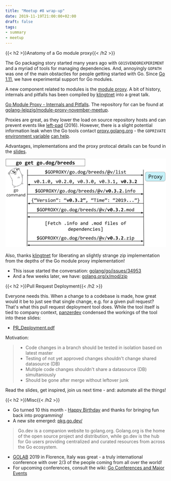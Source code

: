 ```yaml
---
title: "Meetup #8 wrap-up"
date: 2019-11-19T21:00:00+02:00
draft: false
tags:
- summary
- meetup
---
```


{{< h2 >}}Anatomy of a Go module proxy{{< /h2 >}}

The Go packaging story started many years ago with `GO15VENDOREXPERIMENT` and
a myriad of tools for managing dependencies. And, annoyingly `GOPATH` was one
of the main obstactles for people getting started with Go. Since [Go
1.11](https://golang.org/doc/go1.11#modules), we have experimental support for
Go modules.

A new component related to modules is the [module
proxy](https://proxy.golang.org/). A bit of history, internals and pitfalls has
been compiled by [klingtnet](https://github.com/klingtnet) into a great talk.

[Go Module Proxy - Internals and
Pitfalls](https://rawcdn.githack.com/golang-leipzig/module-proxy-november-meetup/c58770084e025fd4a1ea0f6b7f69c5adeae1817a/slides.html#/title-slide).
The repository for can be found at
[golang-leipzig/module-proxy-november-meetup](https://github.com/golang-leipzig/module-proxy-november-meetup).

Proxies are great, as they lower the load on source repository hosts and can
prevent events like [left-pad](http://left-pad.io/) (2016). However, there is
a slight potential information leak when the Go tools contact
[proxy.golang.org](https://proxy.golang.org/) - the `GOPRIVATE` [environment
variable](https://golang.org/doc/go1.13#modules) [can
help](https://github.com/golang/go/issues/33796).

Advantages, implementations and the proxy protocal details can be found in the
[slides](https://rawcdn.githack.com/golang-leipzig/module-proxy-november-meetup/c58770084e025fd4a1ea0f6b7f69c5adeae1817a/slides.html#/title-slide).

![](/proxy-protocol.png)

Also, thanks [klingtnet](https://github.com/klingtnet) for liberating an slightly
strange zip implementation from the depths of the Go module proxy
implementation!

* This issue started the conversation: [golang/go/issues/34953](https://github.com/golang/go/issues/34953)
* And a few weeks later, we have: [golang.org/x/mod/zip](https://godoc.org/golang.org/x/mod/zip)

{{< h2 >}}Pull Request Deployment{{< /h2 >}}

Everyone needs this. When a change to a codebase is made, how great would it be
to just see that single change, e.g. for a given pull request? That's what this
pull request deployment tool does. While the tool itself is tied to company
context, [panzerdev](https://github.com/panzerdev) condensed the workings of the tool into these slides:

* [PR_Deployment.pdf](/downloads/PR_Deployment.pdf)

Motivation:

> * Code changes in a branch should be tested in isolation based on latest master
> * Testing of not yet approved changes shouldn't change shared datasource (DB)
> * Multiple code changes shouldn't share a datasource (DB) simultaniously
> * Should be gone after merge without leftover junk

Read the slides, get inspired, join us next time - and: automate all the things!

{{< h2 >}}Misc{{< /h2 >}}

* Go turned 10 this month - [Happy Birthday](https://blog.golang.org/10years) and thanks for bringing fun back into programming!
* A new site emerged: [pkg.go.dev/](https://pkg.go.dev/)

> Go.dev is a companion website to golang.org. Golang.org is the home of the
open source project and distribution, while go.dev is the hub for Go users
providing centralized and curated resources from across the Go ecosystem.

* [GOLAB](https://golab.io/) 2019 in Florence, Italy was great - a truly
  international conference with over 2/3 of the people coming from all over the
  world!
* For upcoming conferences, consult the wiki: [Go Conferences and Major Events](https://github.com/golang/go/wiki/Conferences)

